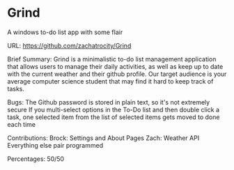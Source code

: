 # Grind
A windows to-do list app with some flair

URL: https://github.com/zachatrocity/Grind

Brief Summary: Grind is a minimalistic to-do list management application that allows users to manage their daily activities,
 as well as keep up to date with the current weather and their github profile. Our target audience is your average computer
 science student that may find it hard to keep track of tasks.

 Bugs: The Github password is stored in plain text, so it's not extremely secure
 If you multi-select options in the To-Do list and then double click a task, one 
 selected item from the list of selected items gets moved to done each time
 
 Contributions: Brock: Settings and About Pages
 Zach: Weather API
 Everything else pair programmed
 
 Percentages: 50/50
